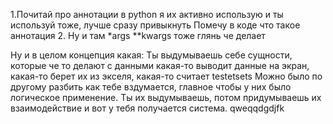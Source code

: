 1.Почитай про аннотации в python я их активно использую и ты используй тоже, лучше сразу привыкнуть
Помечу в коде что такое аннотация
2. Ну и там *args **kwargs тоже глянь че делает

Ну и в целом концепция какая: Ты выдумываешь себе сущности, которые че то делают с 
данными какая-то выводит данные на экран, какая-то берет их из экселя, какая-то считает
testetsets
Можно было по другому разбить как тебе вздумается, главное чтобы у них было 
логическое применение. Ты их выдумываешь, потом придумываешь их взаимодействие
и вот у тебя получается система. 
qweqqdgdjfk
